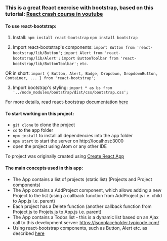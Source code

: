 ### This is a great React exercise with bootstrap, based on this tutorial: [React crash course in youtube](https://www.youtube.com/watch?v=A71aqufiNtQ)

#### To use react-bootstrap:

1. Install:
`npm install react-bootstrap`
`npm install bootstrap`

2. Import react-bootstrap's components:
`import Button from 'react-bootstrap/lib/Button';`
`import Alert from 'react-bootstrap/lib/Alert';`
`import ButtonToolbar from 'react-bootstrap/lib/ButtonToolbar';`
`etc.`

OR in short:
`import { Button, Alert, Badge, Dropdown, DropdownButton, Container, ... } from 'react-bootstrap';`


3. Import bootstrap's styling:
`import * as bs from '../node_modules/bootstrap/dist/css/bootstrap.css';`

For more details, read react-bootstrap documentation [here](https://react-bootstrap.netlify.com/getting-started/introduction)


#### To start working on this project:
- `git clone` to clone the project
- `cd` to the app folder
- `npm install` to install all dependencies into the app folder
- `npm start` to start the server on http://localhost:3000
- open the project using Atom or any other IDE

To project was originally created using [Create React App](https://github.com/facebook/create-react-app)

#### The main concepts used in this app:

- The App contains a list of projects (static list) (Projects and Project components)
- The App contains a AddProject component, which allows adding a new Project to the list (using a callback function from AddProject.js i.e. child to App.js i.e. parent)
- Each project has a Delete function (another callback function from Project.js to Projets.js to App.js i.e. parent)
- The App contains a Todos list - this is a dynamic list based on an Ajax call to this development server: https://jsonplaceholder.typicode.com/
- Using react-bootstrap components, such as Button, Alert etc. as described [here](https://react-bootstrap.netlify.com/components/alerts)
